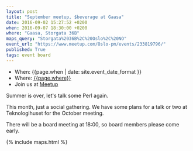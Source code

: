 ```yaml
---
layout: post
title: "September meetup, $beverage at Gaasa"
date: 2016-09-02 15:27:52 +0200
when: 2016-09-07 18:30:00 +0200
where: "Gaasa, Storgata 36B"
maps_query: "Storgata%2036B%2C%20Oslo%2C%20NO"
event_url: "https://www.meetup.com/Oslo-pm/events/233819796/"
published: True
tags: event board
---
```


* When: {{page.when | date: site.event_date_format }}
* Where: [{{page.where}}]({{site.maps_url}}{{page.maps_query}})
* Join us at [Meetup]({{page.event_url}})

Summer is over, let&#39;s talk some Perl again.

This month, just a social gathering. We have some plans for a talk or two at Teknologihuset for the October meeting.

There will be a board meeting at 18:00, so board members please come early.

{% include maps.html %}